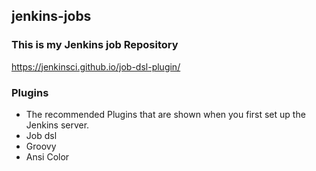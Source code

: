 ## jenkins-jobs
### This is my Jenkins job Repository

https://jenkinsci.github.io/job-dsl-plugin/

### Plugins
* The recommended Plugins that are shown when you first set up the Jenkins server.
* Job dsl
* Groovy
* Ansi Color
